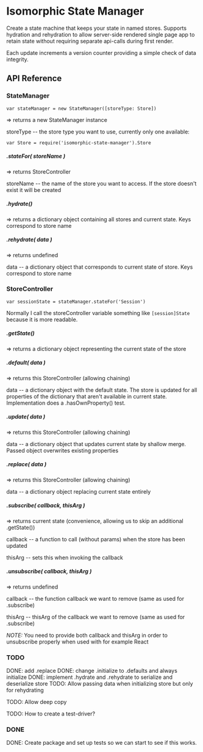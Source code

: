 # Isomorphic State Manager

Create a state machine that keeps your state in named stores. Supports hydration and rehydration to allow server-side rendered single page app to retain state without requiring separate api-calls during first render.

Each update increments a version counter providing a simple check of data integrity.

## API Reference

### StateManager ###

    var stateManager = new StateManager([storeType: Store])

=> returns a new StateManager instance

storeType -- the store type you want to use, currently only one available: 

    var Store = require('isomorphic-state-manager').Store

##### .stateFor( storeName ) 

=> returns StoreController

storeName -- the name of the store you want to access. If the store doesn't exist it will be created

##### .hydrate()

=> returns a dictionary object containing all stores and current state. Keys correspond to store name

##### .rehydrate( data )

=> returns undefined

data -- a dictionary object that corresponds to current state of store. Keys correspond to store name

### StoreController ###

    var sessionState = stateManager.stateFor('Session')

Normally I call the storeController variable something like `[session]State` because it is more readable.

##### .getState()

=> returns a dictionary object representing the current state of the store

##### .default( data )

=> returns this StoreController (allowing chaining)

data -- a dictionary object with the default state. The store is updated for all properties of the dictionary that aren't available in current state. Implementation does a .hasOwnProperty() test.

##### .update( data )

=> returns this StoreController (allowing chaining)

data -- a dictionary object that updates current state by shallow merge. Passed object overwrites existing properties

##### .replace( data )

=> returns this StoreController (allowing chaining)

data -- a dictionary object replacing current state entirely

##### .subscribe( callback, thisArg )

=> returns current state (convenience, allowing us to skip an additional .getState())

callback -- a function to call (without params) when the store has been updated

thisArg -- sets this when invoking the callback

##### .unsubscribe( callback, thisArg )

=> returns undefined

callback -- the function callback we want to remove (same as used for .subscribe)

thisArg -- thisArg of the callback we want to remove (same as used for .subscribe)

*NOTE:* You need to provide both callback and thisArg in order to unsubscribe properly when used with for example React

### TODO ###

DONE: add .replace
DONE: change .initialize to .defaults and always initialize
DONE: implement .hydrate and .rehydrate to serialize and deserialize store
TODO: Allow passing data when initializing store but only for rehydrating


TODO: Allow deep copy

TODO: How to create a test-driver?

### DONE ###
DONE: Create package and set up tests so we can start to see if this works.
